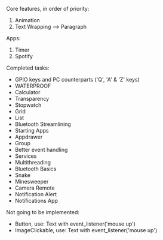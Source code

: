 Core features, in order of priority:
 1. Animation
 2. Text Wrapping --> Paragraph

Apps:
 1. Timer
 2. Spotify

Completed tasks:
 - GPIO keys and PC counterparts ('Q', 'A' & 'Z' keys)
 - WATERPROOF
 - Calculator
 - Transparency
 - Stopwatch
 - Grid
 - List
 - Bluetooth Streamlining
 - Starting Apps
 - Appdrawer
 - Group
 - Better event handling
 - Services
 - Multithreading
 - Bluetooth Basics
 - Snake
 - Minesweeper
 - Camera Remote
 - Notification Alert
 - Notifications App

Not going to be implemented:
 - Button, use: Text with event_listener('mouse up')
 - ImageClickable, use: Text with event_listener('mouse up')